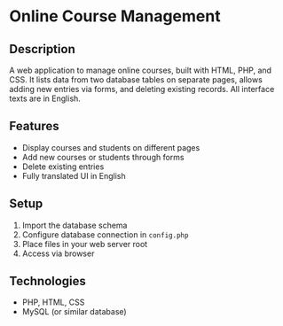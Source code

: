 # Online Course Management

## Description

A web application to manage online courses, built with HTML, PHP, and CSS. It lists data from two database tables on separate pages, allows adding new entries via forms, and deleting existing records. All interface texts are in English.

## Features

- Display courses and students on different pages
- Add new courses or students through forms
- Delete existing entries
- Fully translated UI in English

## Setup

1. Import the database schema
2. Configure database connection in `config.php`
3. Place files in your web server root
4. Access via browser

## Technologies

- PHP, HTML, CSS
- MySQL (or similar database)
